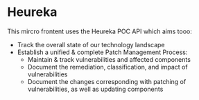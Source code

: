 # Heureka

This mircro frontent uses the Heureka POC API which aims tooo:

- Track the overall state of our technology landscape
- Establish a unified & complete Patch Management Process:
  - Maintain & track vulnerabilities and affected components
  - Document the remediation, classification, and impact of vulnerabilities
  - Document the changes corresponding with patching of vulnerabilities, as well as updating components
